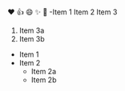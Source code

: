 :heart:
:+1:
:smile:
:sparkles:
:tada:
-Item 1
Item 2
Item 3
   1. Item 3a
   2. Item 3b
* Item 1
* Item 2
  * Item 2a
  * Item 2b
